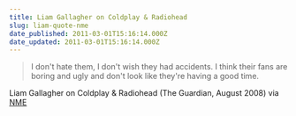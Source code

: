```yaml
---
title: Liam Gallagher on Coldplay & Radiohead
slug: liam-quote-nme
date_published: 2011-03-01T15:16:14.000Z
date_updated: 2011-03-01T15:16:14.000Z
---
```


> I don't hate them, I don't wish they had accidents. I think their fans are boring and ugly and don't look like they're having a good time.

Liam Gallagher on Coldplay & Radiohead (The Guardian, August 2008) via [NME](http://www.nme.com/festivals/photos/oasis-rip-50-incredulous-liam-gallagher-quotes/149335/1/1#48)
